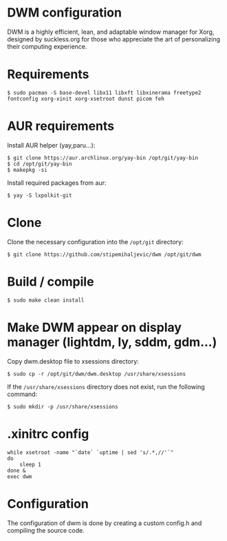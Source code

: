 # DWM configuration
DWM is a highly efficient, lean, and adaptable window manager for Xorg, designed by suckless.org for those who appreciate the art of personalizing their computing experience.

# Requirements
    $ sudo pacman -S base-devel libx11 libxft libxinerama freetype2 fontconfig xorg-xinit xorg-xsetroot dunst picom feh

# AUR requirements
Install AUR helper (yay,paru...):

    $ git clone https://aur.archlinux.org/yay-bin /opt/git/yay-bin
    $ cd /opt/git/yay-bin
    $ makepkg -si

Install required packages from aur:

    $ yay -S lxpolkit-git

# Clone
Clone the necessary configuration into the `/opt/git` directory:

    $ git clone https://github.com/stipemihaljevic/dwm /opt/git/dwm

# Build / compile
    $ sudo make clean install

# Make DWM appear on display manager (lightdm, ly, sddm, gdm...)
Copy dwm.desktop file to xsessions directory:

    $ sudo cp -r /opt/git/dwm/dwm.desktop /usr/share/xsessions


If the `/usr/share/xsessions` directory does not exist, run the following command:

    $ sudo mkdir -p /usr/share/xsessions

# .xinitrc config

    while xsetroot -name "`date` `uptime | sed 's/.*,//'`"
    do
    	sleep 1
    done &
    exec dwm

# Configuration
The configuration of dwm is done by creating a custom config.h
and compiling the source code.

